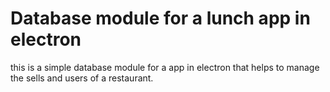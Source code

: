 # Database module for a lunch app in electron

this is a simple database module for a app in electron that helps to manage the sells and users of a restaurant.

